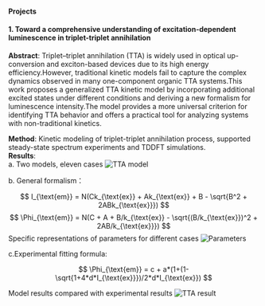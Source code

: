 #### Projects

#### 1. Toward a comprehensive understanding of excitation-dependent luminescence in triplet-triplet annihilation
**Abstract**: Triplet–triplet annihilation (TTA) is widely used in optical up-conversion and exciton-based devices due to its high energy efficiency.However, traditional kinetic models fail to capture the complex dynamics observed in many one-component organic TTA systems.This work proposes a generalized TTA kinetic model by incorporating additional excited states under different conditions and deriving a new formalism for luminescence intensity.The model provides a more universal criterion for identifying TTA behavior and offers a practical tool for analyzing systems with non-traditional kinetics.

**Method**: Kinetic modeling of triplet-triplet annihilation process, supported steady-state spectrum experiments and TDDFT simulations.  
**Results**: \
a. Two models, eleven cases
![TTA model](/assets/img/TTA_model.png)

b. General formalism： 

$$
I_{\text{em}} = N(Ck_{\text{ex}} + Ak_{\text{ex}} + B - \sqrt{B^2 + 2ABk_{\text{ex}}})
$$
$$
\Phi_{\text{em}} = N(C + A + B/k_{\text{ex}} - \sqrt{(B/k_{\text{ex}})^2 + 2AB/k_{\text{ex}}})
$$
Specific representations of parameters for different cases
![Parameters](/assets/img/TTA_parameter.png)

c.Experimental fitting formula:

$$
\Phi_{\text{em}} = c + a*(1+(1-\sqrt{1+4*d*I_{\text{ex}}})/2*d*I_{\text{ex}})
$$

Model results compared with experimental results 
![TTA result](/assets/img/TTA_comparation.png)